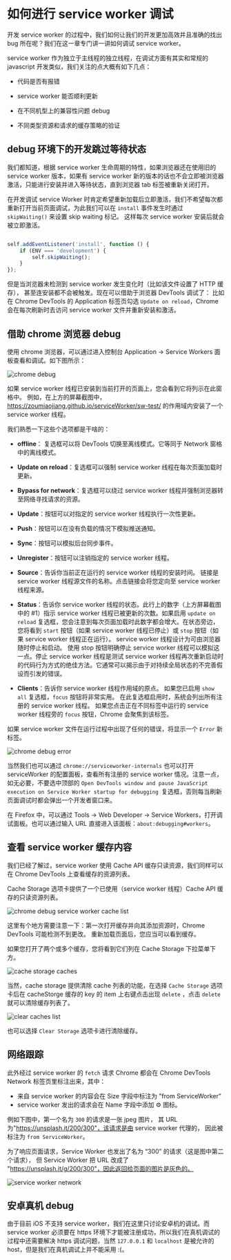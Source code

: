 如何进行 service worker 调试
===


开发 service worker 的过程中，我们如何让我们的开发更加高效并且准确的找出 bug 所在呢？我们在这一章专门讲一讲如何调试 service worker。

service worker 作为独立于主线程的独立线程，在调试方面有其实和常规的 javascript 开发类似，我们关注的点大概有如下几点：

- 代码是否有报错

- service worker 能否顺利更新

- 在不同机型上的兼容性问题 debug

- 不同类型资源和请求的缓存策略的验证


## debug 环境下的开发跳过等待状态

我们都知道，根据 service worker 生命周期的特性，如果浏览器还在使用旧的 service worker 版本，如果有 service worker 新的版本的话也不会立即被浏览器激活，只能进行安装并进入等待状态，直到浏览器 tab 标签被重新关闭打开。

在开发调试 service Worker 时肯定希望重新加载后立即激活，我们不希望每次都重新打开当前页面调试，为此我们可以在 `install` 事件发生时通过 `skipWaiting()` 来设置 skip waiting 标记。 这样每次 service worker 安装后就会被立即激活。

```javascript

self.addEventListener('install', function () {
    if (ENV === 'development') {
        self.skipWaiting();
    }
});

```

但是当浏览器未检测到 service worker 发生变化时（比如该文件设置了 HTTP 缓存）， 甚至连安装都不会被触发。现在可以借助于浏览器 DevTools 调试了： 比如在 Chrome DevTools 的 Application 标签页勾选 `Update on reload`，Chrome 会在每次刷新时去访问 service worker 文件并重新安装和激活。



## 借助 chrome 浏览器 debug

使用 chrome 浏览器，可以通过进入控制台 Application -> Service Workers 面板查看和调试。如下图所示：

![chrome debug](./images/chrome_debug.png)

如果 service worker 线程已安装到当前打开的页面上，您会看到它将列示在此窗格中。 例如，在上方的屏幕截图中，https://zoumiaojiang.github.io/serviceWorker/sw-test/ 的作用域内安装了一个 service worker 线程。

我们熟悉一下这些个选项都是干啥的：

- **offline**： 复选框可以将 DevTools 切换至离线模式。它等同于 Network 窗格中的离线模式。

- **Update on reload**：复选框可以强制 service worker 线程在每次页面加载时更新。

- **Bypass for network**：复选框可以绕过 service worker 线程并强制浏览器转至网络寻找请求的资源。

- **Update**：按钮可以对指定的 service worker 线程执行一次性更新。

- **Push**：按钮可以在没有负载的情况下模拟推送通知。

- **Sync**：按钮可以模拟后台同步事件。

- **Unregister**：按钮可以注销指定的 service worker 线程。

- **Source**：告诉你当前正在运行的 service worker 线程的安装时间。 链接是 service worker 线程源文件的名称。点击链接会将您定向至 service worker 线程来源。

- **Status**：告诉你 service worker 线程的状态。此行上的数字（上方屏幕截图中的 #1）指示 service worker 线程已被更新的次数。如果启用 `update on reload` 复选框，您会注意到每次页面加载时此数字都会增大。在状态旁边，您将看到 `start` 按钮（如果 service worker 线程已停止）或 `stop` 按钮（如果 service worker 线程正在运行）。 service worker 线程设计为可由浏览器随时停止和启动。 使用 stop 按钮明确停止 service worker 线程可以模拟这一点。停止 service worker 线程是测试 service worker 线程再次重新启动时的代码行为方式的绝佳方法。它通常可以揭示由于对持续全局状态的不完善假设而引发的错误。

- **Clients**：告诉你 service worker 线程作用域的原点。 如果您已启用 `show all` 复选框，`focus` 按钮将非常实用。 在此复选框启用时，系统会列出所有注册的 service worker 线程。 如果您点击正在不同标签中运行的 service worker 线程旁的 `focus` 按钮，Chrome 会聚焦到该标签。


如果 service worker 文件在运行过程中出现了任何的错误，将显示一个 `Error` 新标签。

![chrome debug error](./images/chrome_debug_error.png)


当然我们也可以通过 `chrome://serviceworker-internals` 也可以打开 serviceWorker 的配置面板，查看所有注册的 service worker 情况。注意一点，如无必要，不要选中顶部的 `Open DevTools window and pause JavaScript execution on Service Worker startup for debugging `复选框，否则每当刷新页面调试时都会弹出一个开发者窗口来。

在 Firefox 中，可以通过 Tools -> Web Developer -> Service Workers，打开调试面板。也可以通过输入 URL 直接进入该面板：`about:debugging#workers`。


## 查看 service worker 缓存内容

我们已经了解过，service worker 使用 Cache API 缓存只读资源，我们同样可以在 Chrome DevTools 上查看缓存的资源列表。

Cache Storage 选项卡提供了一个已使用（service worker 线程）Cache API 缓存的只读资源列表。

![chrome debug service worker cache list](./images/sw-cache.png)

这里有个地方需要注意一下：第一次打开缓存并向其添加资源时，Chrome DevTools 可能检测不到更改。 重新加载页面后，您应当可以看到缓存。

如果您打开了两个或多个缓存，您将看到它们列在 Cache Storage 下拉菜单下方。

![cache storage caches](./images/multiple-caches.png)

当然，cache storage 提供清除 cache 列表的功能，在选择 `Cache Storage` 选项卡后在 cacheStorge 缓存的 key 的 item 上右键点击出现 `delete` ，点击 `delete` 就可以清除缓存列表了。

![clear caches list](./images/clear_caches.png)

也可以选择 `Clear Storage` 选项卡进行清除缓存。


## 网络跟踪

此外经过 service worker 的 `fetch` 请求 Chrome 都会在 Chrome DevTools Network 标签页里标注出来，其中：

- 来自 service worker 的内容会在 Size 字段中标注为 "from ServiceWorker"
- service worker 发出的请求会在 Name 字段中添加 ⚙ 图标。

例如下图中，第一个名为 `300` 的请求是一张 jpeg 图片， 其 URL 为"https://unsplash.it/200/300"，该请求是由 service worker 代理的， 因此被标注为 `from ServiceWorker`。

为了响应页面请求，Service Worker 也发出了名为 “300” 的请求（这是图中第二个请求）， 但 Service Worker 把 URL 改成了 "https://unsplash.it/g/200/300"，因此返回给页面的图片是灰色的。

![service worker network](./images/service-worker-network.png)



## 安卓真机 debug

由于目前 iOS 不支持 service worker，我们在这里只讨论安卓机的调试。而 service worker 必须要在 https 环境下才能被注册成功，所以我们在真机调试的过程中还需要解决 https 调试问题，当然 `127.0.0.1` 和 `localhost` 是被允许的 host，但是我们在真机调试上并不能采用 :(。





